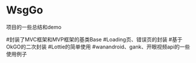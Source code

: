 # WsgGo
项目的一些总结和demo

#封装了MVC框架和MVP框架的基类Base
#Loading页、错误页的封装
#基于OkGO的二次封装
#Lottie的简单使用
#wanandroid、gank、开眼视频api的一些使用例子

